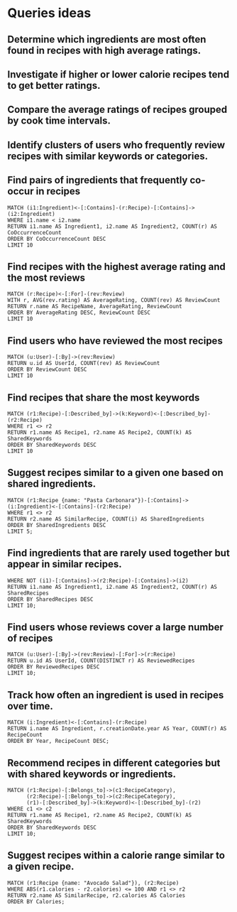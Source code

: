 # Queries ideas
## Determine which ingredients are most often found in recipes with high average ratings.
## Investigate if higher or lower calorie recipes tend to get better ratings.
## Compare the average ratings of recipes grouped by cook time intervals.
## Identify clusters of users who frequently review recipes with similar keywords or categories.
## Find pairs of ingredients that frequently co-occur in recipes
```cypher
MATCH (i1:Ingredient)<-[:Contains]-(r:Recipe)-[:Contains]->(i2:Ingredient)
WHERE i1.name < i2.name
RETURN i1.name AS Ingredient1, i2.name AS Ingredient2, COUNT(r) AS CoOccurrenceCount
ORDER BY CoOccurrenceCount DESC
LIMIT 10
```
## Find recipes with the highest average rating and the most reviews
```
MATCH (r:Recipe)<-[:For]-(rev:Review)
WITH r, AVG(rev.rating) AS AverageRating, COUNT(rev) AS ReviewCount
RETURN r.name AS RecipeName, AverageRating, ReviewCount
ORDER BY AverageRating DESC, ReviewCount DESC
LIMIT 10
```
## Find users who have reviewed the most recipes
```
MATCH (u:User)-[:By]->(rev:Review)
RETURN u.id AS UserId, COUNT(rev) AS ReviewCount
ORDER BY ReviewCount DESC
LIMIT 10
```
## Find recipes that share the most keywords
```
MATCH (r1:Recipe)-[:Described_by]->(k:Keyword)<-[:Described_by]-(r2:Recipe)
WHERE r1 <> r2
RETURN r1.name AS Recipe1, r2.name AS Recipe2, COUNT(k) AS SharedKeywords
ORDER BY SharedKeywords DESC
LIMIT 10
```
## Suggest recipes similar to a given one based on shared ingredients.
```
MATCH (r1:Recipe {name: "Pasta Carbonara"})-[:Contains]->(i:Ingredient)<-[:Contains]-(r2:Recipe)
WHERE r1 <> r2
RETURN r2.name AS SimilarRecipe, COUNT(i) AS SharedIngredients
ORDER BY SharedIngredients DESC
LIMIT 5;
```
## Find ingredients that are rarely used together but appear in similar recipes.
```MATCH (i1:Ingredient)<-[:Contains]-(r:Recipe)-[:Contains]->(i2:Ingredient)
WHERE NOT (i1)-[:Contains]->(r2:Recipe)-[:Contains]->(i2)
RETURN i1.name AS Ingredient1, i2.name AS Ingredient2, COUNT(r) AS SharedRecipes
ORDER BY SharedRecipes DESC
LIMIT 10;
```
## Find users whose reviews cover a large number of recipes
```
MATCH (u:User)-[:By]->(rev:Review)-[:For]->(r:Recipe)
RETURN u.id AS UserId, COUNT(DISTINCT r) AS ReviewedRecipes
ORDER BY ReviewedRecipes DESC
LIMIT 10;
```
## Track how often an ingredient is used in recipes over time.
```
MATCH (i:Ingredient)<-[:Contains]-(r:Recipe)
RETURN i.name AS Ingredient, r.creationDate.year AS Year, COUNT(r) AS RecipeCount
ORDER BY Year, RecipeCount DESC;
```
## Recommend recipes in different categories but with shared keywords or ingredients.
```
MATCH (r1:Recipe)-[:Belongs_to]->(c1:RecipeCategory), 
      (r2:Recipe)-[:Belongs_to]->(c2:RecipeCategory), 
      (r1)-[:Described_by]->(k:Keyword)<-[:Described_by]-(r2)
WHERE c1 <> c2
RETURN r1.name AS Recipe1, r2.name AS Recipe2, COUNT(k) AS SharedKeywords
ORDER BY SharedKeywords DESC
LIMIT 10;
```
## Suggest recipes within a calorie range similar to a given recipe.
```
MATCH (r1:Recipe {name: "Avocado Salad"}), (r2:Recipe)
WHERE ABS(r1.calories - r2.calories) <= 100 AND r1 <> r2
RETURN r2.name AS SimilarRecipe, r2.calories AS Calories
ORDER BY Calories;
```